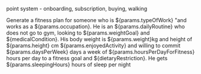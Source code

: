 point system - onboarding, subscription, buying, walking


Generate a fitness plan for someone who is ${params.typeOfWork} "and works as a ${params.occupation}. He is an ${params.dailyRoutine} who does not go to gym,
        looking to ${params.weightGoal} and ${medicalCondition}. His body weight is ${params.weight}kg and height of  ${params.height} cm
        ${params.enjoyedActivity} and willing to commit ${params.daysPerWeek} days a week of ${params.hoursPerDayForFitness} hours per day to a fitness goal
        and ${dietaryRestriction}. He gets ${params.sleepingHours} hours of sleep per night 
